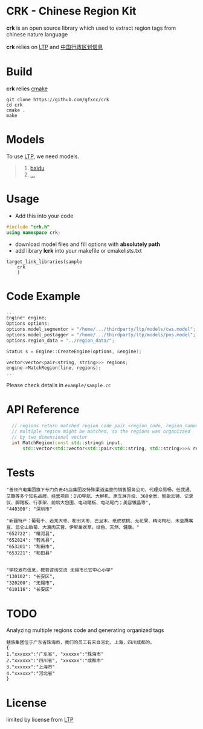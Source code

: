 # CRK - Chinese Region Kit

**crk** is an open source library which used to extract region tags
from chinese nature language

**crk** relies on [LTP](https://github.com/HIT-SCIR/ltp) and [中国行政区划信息](https://github.com/gfxcc/data_location)

# Build

**crk** relies [cmake](https://cmake.org)

```
git clone https://github.com/gfxcc/crk
cd crk
cmake .
make
```

# Models
To use [LTP](https://github.com/HIT-SCIR/ltp), we need models.  
>1. [baidu](https://pan.baidu.com/share/link?shareid=1988562907&uk=2738088569)
>2. [...](...)


# Usage
* Add this into your code

```cpp
#include "crk.h"
using namespace crk;

```
* download model files and fill options with **absolutely path**
* add library **lcrk** into your makefile or cmakelists.txt


```
target_link_libraries(sample  
	crk
	)
```


# Code Example
```cpp
...
Engine* engine;
Options options;
options.model_segmentor = "/home/.../thirdparty/ltp/models/cws.model";
options.model_postagger = "/home/.../thirdparty/ltp/models/pos.model";
options.region_data = "../region_data/";

Status s = Engine::CreateEngine(options, &engine);

vector<vector<pair<string, string>>> regions;
engine->MatchRegion(line, regions);
...
```
Please check details in `example/sample.cc`

# API Reference
```cpp
  // regions return matched region code pair <region_code, region_name>
  // multiple region might be matched, so the regions was organizaed
  // by two dimensional vector
  int MatchRegion(const std::string& input,
      std::vector<std::vector<std::pair<std::string, std::string>>>& regions);
```


# Tests


```
"善领汽电集团旗下专门负责4S店集团及特殊渠道运营的销售服务公司，代理众易畅、任我通、艾酷等多个知名品牌，经营项目：DVD导航、大屏机、原车屏升级、360全景、智能云镜、记录仪、脚踏板、行李架、前后大包围、电动踏板、电动尾门；美容镀晶等",
"440300": "深圳市"

"新疆特产：葡萄干、若羌大枣、和田大枣、巴旦木、纸皮核桃、无花果、精河枸杞、木垒鹰嘴豆、昆仑山胎菊、大漠肉苁蓉、伊犁薰衣草。绿色、天然、健康。"
"652722": "精河县",
"652824": "若羌县",
"653201": "和田市",
"653221": "和田县"


"学校发布信息，教育咨询交流 无锡市长安中心小学"
"130102": "长安区",
"320200": "无锡市",
"610116": "长安区"

```

# TODO
Analyzing multiple regions code and generating organized tags

```
魅族集团位于广东省珠海市，我们的员工有来自河北，上海，四川成都的。
{
1."xxxxxx":"广东省", "xxxxxx":"珠海市"
2."xxxxxx":"四川省", "xxxxxx":"成都市"
3."xxxxxx":"上海市"
4."xxxxxx":"河北省"
}
```

# License
limited by license from [LTP](https://github.com/HIT-SCIR/ltp)





